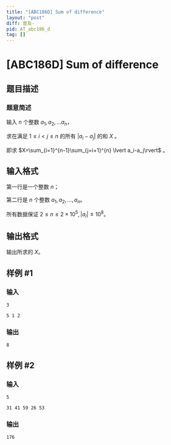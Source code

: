 ```yaml
---
title: "[ABC186D] Sum of difference"
layout: "post"
diff: 普及-
pid: AT_abc186_d
tag: []
---
```


# [ABC186D] Sum of difference

## 题目描述

### 题意简述
输入 $n$ 个整数 $a_1,a_2,...a_n$，

求在满足 $1 \leq i < j \leq n$ 的所有 $\lvert a_i-a_j \rvert$ 的和 $X$ 。

即求 $X=\sum_{i=1}^{n-1}\sum_{j=i+1}^{n} \lvert a_i-a_j\rvert$ 。

## 输入格式

第一行是一个整数 $n$；

第二行是 $n$ 个整数 $a_1,a_2,\dots,a_n$。

所有数据保证 $2 \leq n \leq 2\times 10^5,\lvert a_i\rvert \leq 10^8。$

## 输出格式

输出所求的 $X$。

## 样例 #1

### 输入

```
3
5 1 2
```

### 输出

```
8
```

## 样例 #2

### 输入

```
5
31 41 59 26 53
```

### 输出

```
176
```


